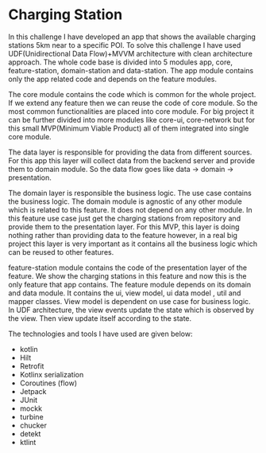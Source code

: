 # Charging Station
In this challenge I have developed an app that shows the available charging stations 5km near to a 
specific POI. To solve this challenge I have used UDF(Unidirectional Data Flow)+MVVM 
architecture with clean architecture approach. The whole code base is divided into 5 modules app, 
core, feature-station, domain-station and data-station. The app module contains only the app related 
code and depends on the feature modules. 

The core module contains the code which is common for the whole project. If we extend any feature 
then we can reuse the code of core module. So the most common functionalities are placed into core 
module. For big project it can be further divided into more modules like core-ui, core-network but 
for this small MVP(Minimum Viable Product) all of them integrated into single core module. 

The data layer is responsible for providing the data from different sources. For this app this layer
will collect data from the backend server and provide them to domain module. So the data flow goes 
like data -> domain -> presentation.

The domain layer is responsible the business logic. The use case contains the business logic. The 
domain module is agnostic of any other module which is related to this feature. It does not depend 
on any other module. In this feature use case just get the charging stations from repository and 
provide them to the presentation layer. For this MVP, this layer is doing nothing rather than 
providing data to the feature however, in a real big project this layer is very important as it 
contains all the business logic which can be reused to other features.

feature-station module contains the code of the presentation layer of the feature. We show the 
charging stations in this feature and now this is the only feature that app contains. The feature 
module depends on its domain and data module. It contains the ui, view model, ui data model , util 
and mapper classes. View model is dependent on use case for business logic. In UDF architecture, 
the view events update the state which is observed by the view. Then view update itself according to
the state.

The technologies and tools I have used are given below:
- kotlin
- Hilt
- Retrofit
- Kotlinx serialization
- Coroutines (flow)
- Jetpack
- JUnit
- mockk
- turbine
- chucker
- detekt
- ktlint
